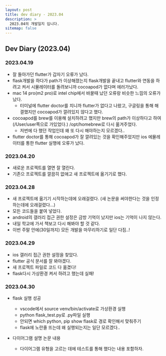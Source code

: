 ```yaml
---
layout: post
title: dev diary - 2023.04
description: >
  2023.04의 개발일지 입니다.
sitemap: false
---
```


## Dev Diary (2023.04)

### 2023.04.19

- 잘 돌아가던 flutter가 갑자기 오류가 났다.
- flask개발을 하다가 path가 이상해졌는지 flask개발을 끝내고 flutter와 연동을 하려고 켜서 시뮬레이터를 돌려보니까 cocoapod가 없다며 에러가났다.
- mac 14 pro(m2 pro)로 intel chip에서 바꿀때 났던 오류랑 비슷한 느낌의 오류가 났다.
    - 터미널에 flutter doctor를 치니까 flutter가 없다고 나왔고, 구글링을 통해 해결했지만 cocoapod가 깔려있지 않다고 했다.
- cocoapod를 brew를 이용해 설치하려고 했지만 brew의 path가 이상하다고 하여 (/User/user쪽으로 가있었다.) /opt/homebrew로 다시 옮겨주었다.
    - 저번에 다 했던 작업인데 왜 또 다시 해야하는지 모르겠다..
- flutter doctor를 통해 cocoapod가 잘 깔려있는 것을 확인해주었지만 ios 에뮬레이터를 통한 flutter 실행에 오류가 났다.

### 2023.04.20

- 새로운 프로젝트를 열면 잘 열린다.
- 기존으 프로젝트를 깔끔히 없애고 새 프로젝트에 옮기기로 했다.

### 2023.04.28

- 새 프로젝트에 옮기기 시작하는데에 오래걸렸다. (새 논문을 써야한다는 것을 인정하는데에 오래걸렸다...)
- 모든 코드들을 붙여 넣었다.
- android의 갤러리 접근 권한 설정은 금방 기억이 났지만 ios는 기억이 나지 않는다.
- 내일 학교에 가서 책보고 다시 해봐야 할 것 같다.
- 이번 주말 안에(30일까지) 모든 개발을 마무리하기로 일단 다짐..!

### 2023.04.29

- ios 갤러리 접근 권한 설정을 찾았다.
- flutter 공식 문서를 잘 봐야겠다.
- 새 프로젝트 파일로 코드 다 옮겼다!
- flask다시 가상환경 켜서 하려고 했는데 실패!

### 2023.04.30

- flask 실행 성공
  - vscode에서 source venv/bin/activate로 가상환경 실행
  - python flask_test.py로 .py파일 실행
  - 안되면 which python, pip show flask로 경로 확인해서 맞춰주기
  - flask에 노란줄 뜨는데 왜 실행되는지는 일단 모르겠다..

- 다이어그램 설명 논문 내용
  - 다이어그램 유형을 고르는 데에 테스트를 통해 했다는 내용 포함하자.